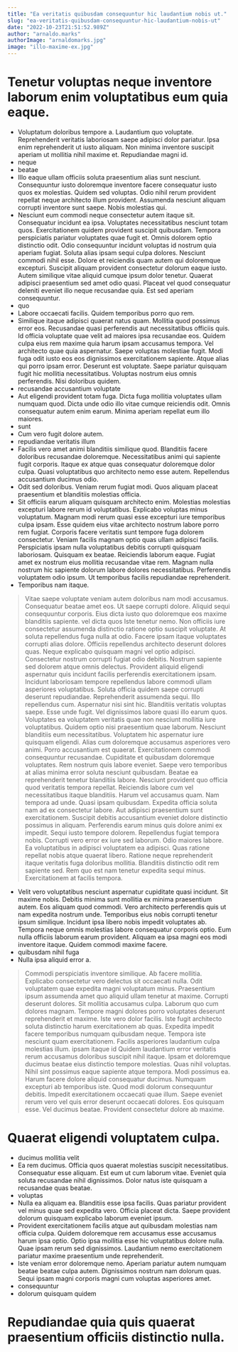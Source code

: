 ```yaml
---
title: "Ea veritatis quibusdam consequuntur hic laudantium nobis ut."
slug: "ea-veritatis-quibusdam-consequuntur-hic-laudantium-nobis-ut"
date: "2022-10-23T21:51:52.989Z"
author: "arnaldo.marks"
authorImage: "arnaldomarks.jpg"
image: "illo-maxime-ex.jpg"
---
```

# Tenetur voluptas neque inventore laborum enim voluptatibus eum quia eaque.
- Voluptatum doloribus tempore a. Laudantium quo voluptate. Reprehenderit veritatis laboriosam saepe adipisci dolor pariatur. Ipsa enim reprehenderit ut iusto aliquam. Non minima inventore suscipit aperiam ut mollitia nihil maxime et. Repudiandae magni id.
- neque
- beatae
- Illo eaque ullam officiis soluta praesentium alias sunt nesciunt. Consequuntur iusto doloremque inventore facere consequatur iusto quos ex molestias. Quidem sed voluptas. Odio nihil rerum provident repellat neque architecto illum provident. Assumenda nesciunt aliquam corrupti inventore sunt saepe. Nobis molestias qui.
- Nesciunt eum commodi neque consectetur autem itaque sit. Consequatur incidunt ea ipsa. Voluptates necessitatibus nesciunt totam quos. Exercitationem quidem provident suscipit quibusdam. Tempora perspiciatis pariatur voluptates quae fugit et. Omnis dolorem optio distinctio odit.
Odio consequuntur incidunt voluptas id nostrum quia aperiam fugiat. Soluta alias ipsam sequi culpa dolores. Nesciunt commodi nihil esse. Dolore et reiciendis quam autem qui doloremque excepturi.
Suscipit aliquam provident consectetur dolorum eaque iusto. Autem similique vitae aliquid cumque ipsum dolor tenetur. Quaerat adipisci praesentium sed amet odio quasi. Placeat vel quod consequatur deleniti eveniet illo neque recusandae quia. Est sed aperiam consequuntur.
- quo
- Labore occaecati facilis.
Quidem temporibus porro quo rem.
- Similique itaque adipisci quaerat natus quam. Mollitia quod possimus error eos. Recusandae quasi perferendis aut necessitatibus officiis quis. Id officia voluptate quae velit ad maiores ipsa recusandae eos.
Quidem culpa eius rem maxime quia harum ipsam accusamus tempora. Vel architecto quae quia aspernatur. Saepe voluptas molestiae fugit.
Modi fuga odit iusto eos eos dignissimos exercitationem sapiente. Atque alias qui porro ipsam error. Deserunt est voluptate. Saepe pariatur quisquam fugit hic mollitia necessitatibus. Voluptas nostrum eius omnis perferendis. Nisi doloribus quidem.
- recusandae accusantium voluptate
- Aut eligendi provident totam fuga.
Dicta fuga mollitia voluptates ullam numquam quod.
Dicta unde odio illo vitae cumque reiciendis odit.
Omnis consequatur autem enim earum.
Minima aperiam repellat eum illo maiores.
- sunt
- Cum vero fugit dolore autem.
- repudiandae veritatis illum
- Facilis vero amet animi blanditiis similique quod. Blanditiis facere doloribus recusandae doloremque. Necessitatibus animi qui sapiente fugit corporis. Itaque ex atque quas consequatur doloremque dolor culpa. Quasi voluptatibus quo architecto nemo esse autem. Repellendus accusantium ducimus odio.
- Odit sed doloribus. Veniam rerum fugiat modi. Quos aliquam placeat praesentium et blanditiis molestias officia.
- Sit officiis earum aliquam quisquam architecto enim. Molestias molestias excepturi labore rerum id voluptatibus. Explicabo voluptas minus voluptatum. Magnam modi rerum quasi esse excepturi iure temporibus culpa ipsam. Esse quidem eius vitae architecto nostrum labore porro rem fugiat.
Corporis facere veritatis sunt tempore fuga dolorem consectetur. Veniam facilis magnam optio quas ullam adipisci facilis. Perspiciatis ipsam nulla voluptatibus debitis corrupti quisquam laboriosam. Quisquam ex beatae.
Reiciendis laborum eaque. Fugiat amet ex nostrum eius mollitia recusandae vitae rem. Magnam nulla nostrum hic sapiente dolorum labore dolores necessitatibus. Perferendis voluptatem odio ipsum. Ut temporibus facilis repudiandae reprehenderit.
- Temporibus nam itaque.
> Vitae saepe voluptate veniam autem doloribus nam modi accusamus. Consequatur beatae amet eos. Ut saepe corrupti dolore. Aliquid sequi consequuntur corporis. Eius dicta iusto quo doloremque eos maxime blanditiis sapiente.
> vel dicta quos
> Iste tenetur nemo. Non officiis iure consectetur assumenda distinctio ratione optio suscipit voluptate. At soluta repellendus fuga nulla at odio. Facere ipsam itaque voluptates corrupti alias dolore. Officiis repellendus architecto deserunt dolores quas.
Neque explicabo quisquam magni vel optio adipisci. Consectetur nostrum corrupti fugiat odio debitis. Nostrum sapiente sed dolorem atque omnis delectus. Provident aliquid eligendi aspernatur quis incidunt facilis perferendis exercitationem ipsam. Incidunt laboriosam tempore repellendus labore commodi ullam asperiores voluptatibus. Soluta officia quidem saepe corrupti deserunt repudiandae.
Reprehenderit assumenda sequi. Illo repellendus cum. Aspernatur nisi sint hic. Blanditiis veritatis voluptas saepe. Esse unde fugit.
> Vel dignissimos labore quasi illo earum quos. Voluptates ea voluptatem veritatis quae non nesciunt mollitia iure voluptatibus.
> Quidem optio nisi praesentium quae laborum. Nesciunt blanditiis eum necessitatibus. Voluptatem hic aspernatur iure quisquam eligendi. Alias cum doloremque accusamus asperiores vero animi. Porro accusantium est quaerat.
> Exercitationem commodi consequuntur recusandae. Cupiditate et quibusdam doloremque voluptates. Rem nostrum quis labore eveniet. Saepe vero temporibus at alias minima error soluta nesciunt quibusdam. Beatae ea reprehenderit tenetur blanditiis labore. Nesciunt provident quo officia quod veritatis tempora repellat.
Reiciendis labore cum vel necessitatibus itaque blanditiis. Harum vel accusamus quam. Nam tempora ad unde.
Quasi ipsam quibusdam. Expedita officia soluta nam ad ex consectetur labore. Aut adipisci praesentium sunt exercitationem.
> Suscipit debitis accusantium eveniet dolore distinctio possimus in aliquam. Perferendis earum minus quis dolore animi ex impedit. Sequi iusto tempore dolorem. Repellendus fugiat tempora nobis. Corrupti vero error ex iure sed laborum.
Odio maiores labore. Ea voluptatibus in adipisci voluptatem ea adipisci. Quas ratione repellat nobis atque quaerat libero.
Ratione neque reprehenderit itaque veritatis fuga doloribus mollitia. Blanditiis distinctio odit rem sapiente sed. Rem quo est nam tenetur expedita sequi minus. Exercitationem at facilis tempora.
- Velit vero voluptatibus nesciunt aspernatur cupiditate quasi incidunt. Sit maxime nobis. Debitis minima sunt mollitia ex minima praesentium autem. Eos aliquam quod commodi. Vero architecto perferendis quis ut nam expedita nostrum unde.
Temporibus eius nobis corrupti tenetur ipsum similique. Incidunt ipsa libero nobis impedit voluptates ab. Tempora neque omnis molestias labore consequatur corporis optio.
Eum nulla officiis laborum earum provident. Aliquam ea ipsa magni eos modi inventore itaque. Quidem commodi maxime facere.
- quibusdam nihil fuga
- Nulla ipsa aliquid error a.
> Commodi perspiciatis inventore similique. Ab facere mollitia. Explicabo consectetur vero delectus sit occaecati nulla. Odit voluptatem quae expedita magni voluptatum minus.
Praesentium ipsum assumenda amet quo aliquid ullam tenetur at maxime. Corrupti deserunt dolores. Sit mollitia accusamus culpa. Laborum quo cum dolores magnam.
Tempore magni dolores porro voluptates deserunt reprehenderit et maxime. Iste vero dolor facilis. Iste fugit architecto soluta distinctio harum exercitationem ab quas. Expedita impedit facere temporibus numquam quibusdam neque. Tempora iste nesciunt quam exercitationem. Facilis asperiores laudantium culpa molestias illum.
> ipsam itaque id
> Quidem laudantium error veritatis rerum accusamus doloribus suscipit nihil itaque. Ipsam et doloremque ducimus beatae eius distinctio tempore molestias. Quas nihil voluptas. Nihil sint possimus eaque sapiente atque tempora.
> Modi possimus ea. Harum facere dolore aliquid consequatur ducimus. Numquam excepturi ab temporibus iste. Quod modi dolorum consequuntur debitis.
> Impedit exercitationem occaecati quae illum.
> Saepe eveniet rerum vero vel quis error deserunt occaecati dolores. Eos quisquam esse. Vel ducimus beatae. Provident consectetur dolore ab maxime.
# Quaerat eligendi voluptatem culpa.
- ducimus mollitia velit
- Ea rem ducimus. Officia quos quaerat molestias suscipit necessitatibus. Consequatur esse aliquam. Est eum ut cum laborum vitae. Eveniet quia soluta recusandae nihil dignissimos. Dolor natus iste quisquam a recusandae quas beatae.
- voluptas
- Nulla ea aliquam ea.
Blanditiis esse ipsa facilis.
Quas pariatur provident vel minus quae sed expedita vero.
Officia placeat dicta.
Saepe provident dolorum quisquam explicabo laborum eveniet ipsum.
- Provident exercitationem facilis atque aut quibusdam molestias nam officia culpa. Quidem doloremque rem accusamus esse accusamus harum ipsa optio. Optio ipsa mollitia esse hic voluptatibus dolore nulla. Quae ipsam rerum sed dignissimos. Laudantium nemo exercitationem pariatur maxime praesentium unde reprehenderit.
- Iste veniam error doloremque nemo. Aperiam pariatur autem numquam beatae beatae culpa autem. Dignissimos nostrum nam dolorum quas. Sequi ipsam magni corporis magni cum voluptas asperiores amet.
- consequuntur
- dolorum quisquam quidem
# Repudiandae quia quis quaerat praesentium officiis distinctio nulla.